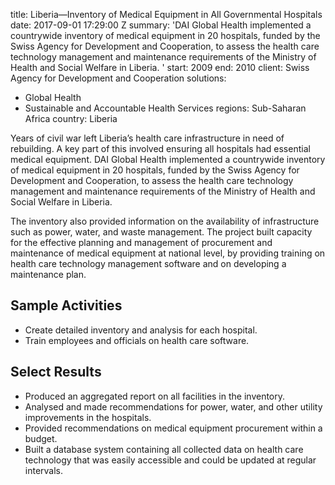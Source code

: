 
title: Liberia—Inventory of Medical Equipment in All Governmental Hospitals
date: 2017-09-01 17:29:00 Z
summary: 'DAI Global Health implemented a countrywide inventory of medical equipment
  in 20 hospitals, funded by the Swiss Agency for Development and Cooperation, to
  assess the health care technology management and maintenance requirements of the
  Ministry of Health and Social Welfare in Liberia. '
start: 2009
end: 2010
client: Swiss Agency for Development and Cooperation
solutions:
- Global Health
- Sustainable and Accountable Health Services
regions: Sub-Saharan Africa
country: Liberia


Years of civil war left Liberia’s health care infrastructure in need of rebuilding. A key part of this involved ensuring all hospitals had essential medical equipment. DAI Global Health implemented a countrywide inventory of medical equipment in 20 hospitals, funded by the Swiss Agency for Development and Cooperation, to assess the health care technology management and maintenance requirements of the Ministry of Health and Social Welfare in Liberia.

The inventory also provided information on the availability of infrastructure such as power, water, and waste management. The project built capacity for the effective planning and management of procurement and maintenance of medical equipment at national level, by providing training on health care technology management software and on developing a maintenance plan.

## Sample Activities

* Create detailed inventory and analysis for each hospital.
* Train employees and officials on health care software.

## Select Results

* Produced an aggregated report on all facilities in the inventory.
* Analysed and made recommendations for power, water, and other utility improvements in the hospitals.
* Provided recommendations on medical equipment procurement within a budget.
* Built a database system containing all collected data on health care technology that was easily accessible and could be updated at regular intervals.
